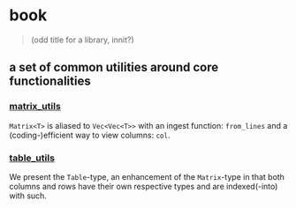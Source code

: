 # book

> (odd title for a library, innit?)

## a set of common utilities around core functionalities

### [matrix_utils](matrix_utils.rs)

`Matrix<T>` is aliased to `Vec<Vec<T>>` with an ingest function: 
`from_lines` and a (coding-)efficient way to view columns: `col`.

### [table_utils](table_utils.rs)

We present the `Table`-type, an enhancement of the `Matrix`-type in that both
columns and rows have their own respective types and are indexed(-into) with
such.

